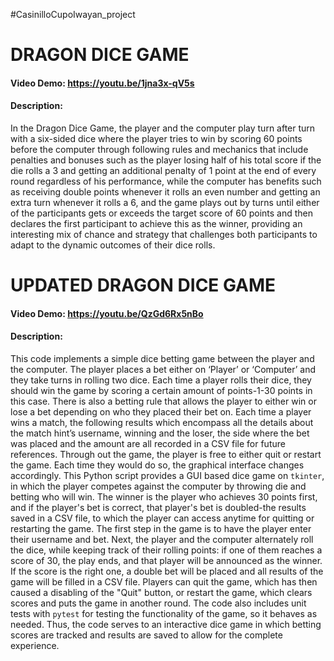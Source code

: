 #CasinilloCupoIwayan_project
# DRAGON DICE GAME
#### Video Demo: <https://youtu.be/1jna3x-qV5s>
#### Description: 
In the Dragon Dice Game, the player and the computer play turn after turn with a six-sided dice where the player tries to win by scoring 60 points before the computer 
through following rules and mechanics that include penalties and bonuses such as the player losing half of his total score if the die rolls a 3 and getting an additional penalty
of 1 point at the end of every round regardless of his performance, while the computer has benefits such as receiving double points whenever it rolls an even number and getting 
an extra turn whenever it rolls a 6, and the game plays out by turns until either of the participants gets or exceeds the target score of 60 points and then declares the first 
participant to achieve this as the winner, providing an interesting mix of chance and strategy that challenges both participants to adapt to the dynamic outcomes of their dice rolls.


# UPDATED DRAGON DICE GAME
#### Video Demo: <https://youtu.be/QzGd6Rx5nBo>
#### Description:
This code implements a simple dice betting game between the player and the computer. The player places a bet either on ‘Player’ or ‘Computer’ and they take turns in rolling two dice. Each time a player rolls their dice, they should win the game by scoring a certain amount of points-1-30 points in this case. There is also a betting rule that allows the player to either win or lose a bet depending on who they placed their bet on. Each time a player wins a match, the following results which encompass all the details about the match hint’s username, winning and the loser, the side where the bet was placed and the amount are all recorded in a CSV file for future references. Through out the game, the player is free to either quit or restart the game. Each time they would do so, the graphical interface changes accordingly. This Python script provides a GUI based dice game on `tkinter`, in which the player competes against the computer by throwing die and betting who will win. The winner is the player who achieves 30 points first, and if the player's bet is correct, that player's bet is doubled-the results saved in a CSV file, to which the player can access anytime for quitting or restarting the game. The first step in the game is to have the player enter their username and bet. Next, the player and the computer alternately roll the dice, while keeping track of their rolling points: if one of them reaches a score of 30, the play ends, and that player will be announced as the winner. If the score is the right one, a double bet will be placed and all results of the game will be filled in a CSV file. Players can quit the game, which has then caused a disabling of the "Quit" button, or restart the game, which clears scores and puts the game in another round. The code also includes unit tests with `pytest` for testing the functionality of the game, so it behaves as needed. Thus, the code serves to an interactive dice game in which betting scores are tracked and results are saved to allow for the complete experience.

